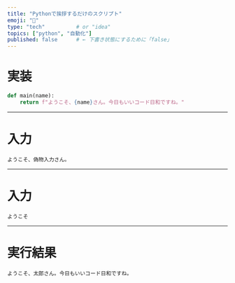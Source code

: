 ```yaml
---
title: "Pythonで挨拶するだけのスクリプト"
emoji: "🐍"
type: "tech"          # or "idea"
topics: ["python", "自動化"]
published: false      # ← 下書き状態にするために「false」
---
```


# 実装

```python
def main(name):
    return f"ようこそ、{name}さん。今日もいいコード日和ですね。"
```

---

# 入力

```hello_02_in
ようこそ、偽物入力さん。
```

---

# 入力

```hello_01_in
ようこそ
```

---

# 実行結果

```hello_01_out
ようこそ、太郎さん。今日もいいコード日和ですね。
```
